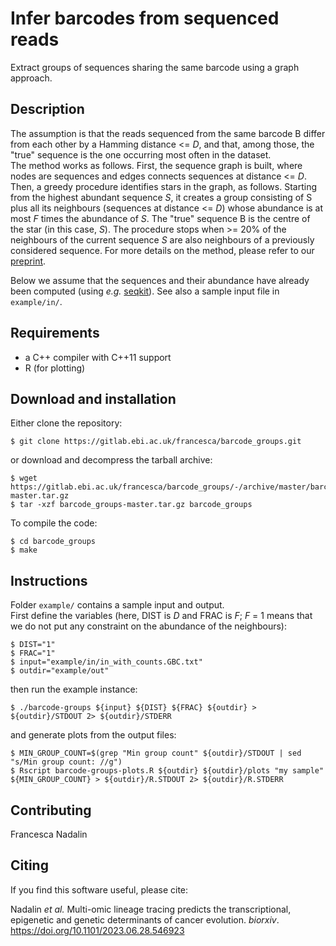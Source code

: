 # Infer barcodes from sequenced reads

Extract groups of sequences sharing the same barcode using a graph approach.  

## Description

The assumption is that the reads sequenced from the same barcode B differ from each other by a Hamming distance <= *D*, and that, among those, the "true" sequence is the one occurring most often in the dataset.  
The method works as follows. First, the sequence graph is built, where nodes are sequences and edges connects sequences at distance <= *D*. Then, a greedy procedure identifies stars in the graph, as follows. Starting from the highest abundant sequence *S*, it creates a group consisting of S plus all its neighbours (sequences at distance <= *D*) whose abundance is at most *F* times the abundance of *S*. The "true" sequence B is the centre of the star (in this case, *S*). The procedure stops when >= 20% of the neighbours of the current sequence *S* are also neighbours of a previously considered sequence. 
For more details on the method, please refer to our [preprint](https://doi.org/10.1101/2023.06.28.546923). 

Below we assume that the sequences and their abundance have already been computed (using *e.g.* [seqkit](https://bioinf.shenwei.me/seqkit/)). See also a sample input file in ```example/in/```.

## Requirements

* a C++ compiler with C++11 support
* R (for plotting)

## Download and installation

Either clone the repository:

```
$ git clone https://gitlab.ebi.ac.uk/francesca/barcode_groups.git
```

or download and decompress the tarball archive:

```
$ wget https://gitlab.ebi.ac.uk/francesca/barcode_groups/-/archive/master/barcode_groups-master.tar.gz
$ tar -xzf barcode_groups-master.tar.gz barcode_groups
```

To compile the code:

```
$ cd barcode_groups
$ make
```

## Instructions

Folder ```example/``` contains a sample input and output.  
First define the variables (here, DIST is *D* and FRAC is *F*; *F* = 1 means that we do not put any constraint on the abundance of the neighbours):

```
$ DIST="1"
$ FRAC="1"
$ input="example/in/in_with_counts.GBC.txt"
$ outdir="example/out"
```

then run the example instance:

```
$ ./barcode-groups ${input} ${DIST} ${FRAC} ${outdir} > ${outdir}/STDOUT 2> ${outdir}/STDERR
```

and generate plots from the output files:

```
$ MIN_GROUP_COUNT=$(grep "Min group count" ${outdir}/STDOUT | sed "s/Min group count: //g")
$ Rscript barcode-groups-plots.R ${outdir} ${outdir}/plots "my sample" ${MIN_GROUP_COUNT} > ${outdir}/R.STDOUT 2> ${outdir}/R.STDERR
```

## Contributing

Francesca Nadalin

## Citing

If you find this software useful, please cite:

Nadalin *et al.* Multi-omic lineage tracing predicts the transcriptional, epigenetic and genetic determinants of cancer evolution. *biorxiv*. https://doi.org/10.1101/2023.06.28.546923
